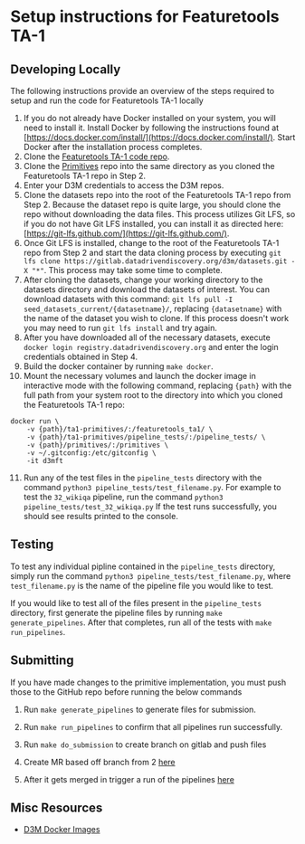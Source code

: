 # Setup instructions for Featuretools TA-1


## Developing Locally

The following instructions provide an overview of the steps required to setup and run
the code for Featuretools TA-1 locally

1. If you do not already have Docker installed on your system, you will need to install it. Install Docker by following the instructions found at [https://docs.docker.com/install/](https://docs.docker.com/install/). Start Docker after the installation process completes.
2. Clone the [Featuretools TA-1 code repo](https://github.com/Featuretools/ta1-primitives).
3. Clone the [Primitives](https://gitlab.com/kmax12/primitives) repo into the same directory as you cloned the Featuretools TA-1 repo in Step 2.
4. Enter your D3M credentials to access the D3M repos.
5. Clone the datasets repo into the root of the Featuretools TA-1 repo from Step 2. Because the dataset repo is quite large, you should clone the repo without downloading the data files. This process utilizes Git LFS, so if you do not have Git LFS installed, you can install it as directed here: [https://git-lfs.github.com/](https://git-lfs.github.com/).
6. Once Git LFS is installed, change to the root of the Featuretools TA-1 repo from Step 2 and start the data cloning process by executing `git lfs clone https://gitlab.datadrivendiscovery.org/d3m/datasets.git -X "*"`. This process may take some time to complete.
7. After cloning the datasets, change your working directory to the datasets directory and download the datasets of interest. You can download  datasets with this command: `git lfs pull -I seed_datasets_current/{datasetname}/`, replacing `{datasetname}` with the name of the dataset you wish to clone. If this process doesn't work you may need to run `git lfs install` and try again.
8. After you have downloaded all of the necessary datasets, execute `docker login registry.datadrivendiscovery.org` and enter the login credentials obtained in Step 4.
9. Build the docker container by running `make docker`.
10. Mount the necessary volumes and launch the docker image in interactive mode with the following command, replacing `{path}` with the full path from your system root to the directory into which you cloned the Featuretools TA-1 repo:

```
docker run \
    -v {path}/ta1-primitives/:/featuretools_ta1/ \
    -v {path}/ta1-primitives/pipeline_tests/:/pipeline_tests/ \
    -v {path}/primitives/:/primitives \
    -v ~/.gitconfig:/etc/gitconfig \
    -it d3mft
```

11. Run any of the test files in the `pipeline_tests` directory with the command `python3 pipeline_tests/test_filename.py`. For example to test the `32_wikiqa` pipeline, run the command `python3 pipeline_tests/test_32_wikiqa.py` If the test runs successfully, you should see results printed to the console.

## Testing

To test any individual pipline contained in the `pipeline_tests` directory, simply run the command `python3 pipeline_tests/test_filename.py`, where `test_filename.py` is the name of the pipeline file you would like to test.

If you would like to test all of the files present in the `pipeline_tests` directory, first generate the pipeline files by running `make generate_pipelines`. After that completes, run all of the tests with `make run_pipelines`.

## Submitting

If you have made changes to the primitive implementation, you must push those to the GitHub repo before running the below commands

1. Run `make generate_pipelines` to generate files for submission.

2. Run `make run_pipelines` to confirm that all pipelines run successfully.

2. Run `make do_submission` to create branch on gitlab and push files

3. Create MR based off branch from 2 [here](https://gitlab.com/datadrivendiscovery/primitives/merge_requests)

4. After it gets merged in trigger a run of the pipelines [here](https://dash.datadrivendiscovery.org/pipelines)


## Misc Resources

* [D3M Docker Images](https://dash.datadrivendiscovery.org/docker)


